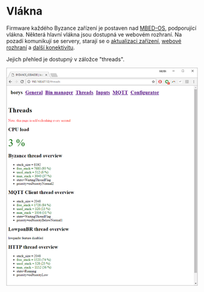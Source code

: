 # Vlákna

Firmware každého Byzance zařízení je postaven nad [MBED-OS](../../programovani-hw/mbed-api/), podporující vlákna. Některá hlavní vlákna jsou dostupná ve webovém rozhraní. Na pozadí komunikují se servery, starají se o [aktualizaci zařízení](../../architektura-fw/aktualizace-fw.md), [webové rozhraní](./) a [další konektivitu](../../konektivita/specifikace-zdroje-internetu.md).

Jejich přehled je dostupný v záložce "threads".

![](../../../.gitbook/assets/web_threads.png)

